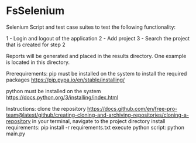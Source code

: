 # FsSelenium

Selenium Script and test case suites to test the following functionality:

1 - Login and logout of the application
2 - Add project
3 - Search the project that is created for step 2

Reports will be generated and placed in the results directory. One example is located in this directory.

Prerequirements:
pip must be installed on the system to install the required packages
https://pip.pypa.io/en/stable/installing/

python must be installed on the system
https://docs.python.org/3/installing/index.html

Instructions:
clone the repository
https://docs.github.com/en/free-pro-team@latest/github/creating-cloning-and-archiving-repositories/cloning-a-repository
in your terminal, navigate to the project directory
install requirements:
pip install -r requirements.txt
execute python script:
python main.py
